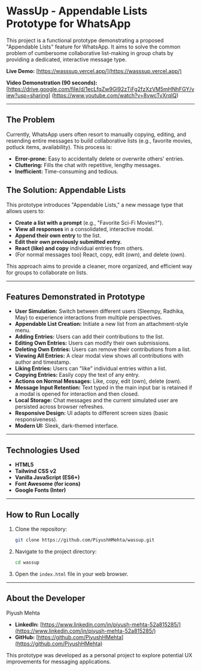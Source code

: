 # WassUp - Appendable Lists Prototype for WhatsApp

This project is a functional prototype demonstrating a proposed "Appendable Lists" feature for WhatsApp. It aims to solve the common problem of cumbersome collaborative list-making in group chats by providing a dedicated, interactive message type.

**Live Demo:** [https://wasssup.vercel.app/](https://wasssup.vercel.app/)

**Video Demonstration (90 seconds):** [https://drive.google.com/file/d/1ecLfqZw9Gl92zTiFg2fzXzVM5mHNhFGY/view?usp=sharing]
(https://www.youtube.com/watch?v=8vwcTvXrqIQ)

---

## The Problem

Currently, WhatsApp users often resort to manually copying, editing, and resending entire messages to build collaborative lists (e.g., favorite movies, potluck items, availability). This process is:
*   **Error-prone:** Easy to accidentally delete or overwrite others' entries.
*   **Cluttering:** Fills the chat with repetitive, lengthy messages.
*   **Inefficient:** Time-consuming and tedious.

## The Solution: Appendable Lists

This prototype introduces "Appendable Lists," a new message type that allows users to:
*   **Create a list with a prompt** (e.g., "Favorite Sci-Fi Movies?").
*   **View all responses** in a consolidated, interactive modal.
*   **Append their own entry** to the list.
*   **Edit their own previously submitted entry.**
*   **React (like) and copy** individual entries from others.
*   (For normal messages too) React, copy, edit (own), and delete (own).

This approach aims to provide a cleaner, more organized, and efficient way for groups to collaborate on lists.

---

## Features Demonstrated in Prototype

*   **User Simulation:** Switch between different users (Sleempy, Radhika, May) to experience interactions from multiple perspectives.
*   **Appendable List Creation:** Initiate a new list from an attachment-style menu.
*   **Adding Entries:** Users can add their contributions to the list.
*   **Editing Own Entries:** Users can modify their own submissions.
*   **Deleting Own Entries:** Users can remove their contributions from a list.
*   **Viewing All Entries:** A clear modal view shows all contributions with author and timestamp.
*   **Liking Entries:** Users can "like" individual entries within a list.
*   **Copying Entries:** Easily copy the text of any entry.
*   **Actions on Normal Messages:** Like, copy, edit (own), delete (own).
*   **Message Input Retention:** Text typed in the main input bar is retained if a modal is opened for interaction and then closed.
*   **Local Storage:** Chat messages and the current simulated user are persisted across browser refreshes.
*   **Responsive Design:** UI adapts to different screen sizes (basic responsiveness).
*   **Modern UI:** Sleek, dark-themed interface.

---

## Technologies Used

*   **HTML5**
*   **Tailwind CSS v2**
*   **Vanilla JavaScript (ES6+)**
*   **Font Awesome (for icons)**
*   **Google Fonts (Inter)**

---

## How to Run Locally

1.  Clone the repository:
    ```bash
    git clone https://github.com/PiyushHMehta/wassup.git
    ```
2.  Navigate to the project directory:
    ```bash
    cd wassup
    ```
3.  Open the `index.html` file in your web browser.

---

## About the Developer

Piyush Mehta
*   **LinkedIn:** [https://www.linkedin.com/in/piyush-mehta-52a815285/](https://www.linkedin.com/in/piyush-mehta-52a815285/)
*   **GitHub:** [https://github.com/PiyushHMehta](https://github.com/PiyushHMehta)

This prototype was developed as a personal project to explore potential UX improvements for messaging applications.
